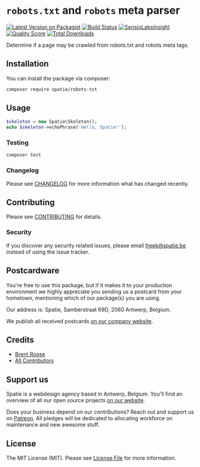 # `robots.txt` and `robots` meta parser

[![Latest Version on Packagist](https://img.shields.io/packagist/v/spatie/robots-txt.svg?style=flat-square)](https://packagist.org/packages/spatie/robots-txt)
[![Build Status](https://img.shields.io/travis/spatie/robots-txt/master.svg?style=flat-square)](https://travis-ci.org/spatie/robots-txt)
[![SensioLabsInsight](https://img.shields.io/sensiolabs/i/xxxxxxxxx.svg?style=flat-square)](https://insight.sensiolabs.com/projects/xxxxxxxxx)
[![Quality Score](https://img.shields.io/scrutinizer/g/spatie/robots-txt.svg?style=flat-square)](https://scrutinizer-ci.com/g/spatie/robots-txt)
[![Total Downloads](https://img.shields.io/packagist/dt/spatie/robots-txt.svg?style=flat-square)](https://packagist.org/packages/spatie/robots-txt)

Determine if a page may be crawled from robots.txt and robots meta tags.

## Installation

You can install the package via composer:

```bash
composer require spatie/robots-txt
```

## Usage

``` php
$skeleton = new Spatie\Skeleton();
echo $skeleton->echoPhrase('Hello, Spatie!');
```

### Testing

``` bash
composer test
```

### Changelog

Please see [CHANGELOG](CHANGELOG.md) for more information what has changed recently.

## Contributing

Please see [CONTRIBUTING](CONTRIBUTING.md) for details.

### Security

If you discover any security related issues, please email freek@spatie.be instead of using the issue tracker.

## Postcardware

You're free to use this package, but if it makes it to your production environment we highly appreciate you sending us a postcard from your hometown, mentioning which of our package(s) you are using.

Our address is: Spatie, Samberstraat 69D, 2060 Antwerp, Belgium.

We publish all received postcards [on our company website](https://spatie.be/en/opensource/postcards).

## Credits

- [Brent Roose](https://github.com/brendt_gd)
- [All Contributors](../../contributors)

## Support us

Spatie is a webdesign agency based in Antwerp, Belgium. You'll find an overview of all our open source projects [on our website](https://spatie.be/opensource).

Does your business depend on our contributions? Reach out and support us on [Patreon](https://www.patreon.com/spatie). 
All pledges will be dedicated to allocating workforce on maintenance and new awesome stuff.

## License

The MIT License (MIT). Please see [License File](LICENSE.md) for more information.
